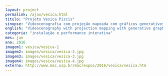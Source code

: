 ```yaml
---
layout: project
permalink: /ajax/vesica.html
titulo: "Projeto Vesica Piscis"
sinopse: "Videocenografia com projeção mapeada com gráficos generativos derivados dos sons das músicas e do movimento dos bailarinos."
english: "Videocenography with projection mapping with generative graphics derived from the sounds of the songs and the movement of the dancers."
categoria: "instalação e performance interativa"
mes: jun
ano: 2016
imagem1: vesica/vesica-1
imagem2: images/vesica/vesica-2.jpg
imagem3: images/vesica/vesica-3.jpg
imagem4: images/vesica/vesica-4.jpg
externo: http://www.mac.usp.br/mac/expos/2016/vesica/vesica.htm
---
```

